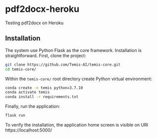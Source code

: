 # pdf2docx-heroku
Testing pdf2docx on Heroku

## Installation

The system use Python Flask as the core framework.
Installation is straightforward.
First, clone the project:

```bash
git clone https://github.com/Temis-AI/temis-core.git
cd temis-core/
```

Within the `temis-core/` root directory create Python virtual environment:

```bash
conda create -n temis python=3.7.10
conda activate temis
conda install -r requirements.txt
```

Finally, run the application:

```bash
flask run
```

To verify the installation, the application home screen is visible on URI https://localhost:5000/
